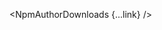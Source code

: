 <script lang="ts">
  import { NpmAuthorDownloads } from 'svelte-shields'
  import type { NpmAuthorDownloadsPropsType } from 'svelte-shields';

  const link: NpmAuthorDownloadsPropsType = {
    author: 'shinichiokada'
    logo: 'svelte',
    link: ['https://github.com/shinokada', 'https://codewithshin.com'],
  }
</script>

<NpmAuthorDownloads {...link} />
